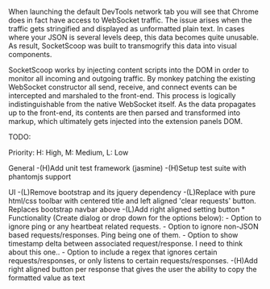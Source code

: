 When launching the default DevTools network tab you will see that Chrome does in fact have access to WebSocket traffic.
The issue arises when the traffic gets stringified and displayed as unformatted plain text. In cases where your JSON is
several levels deep, this data becomes quite unusable. As result, SocketScoop was built to transmogrify this data into
visual components.

SocketScoop works by injecting content scripts into the DOM in order to monitor all incoming and outgoing traffic.
By monkey patching the existing WebSocket constructor all send, receive, and connect events can be intercepted and
marshaled to the front-end. This process is logically indistinguishable from the native WebSocket itself.  As the data
propagates up to the front-end, its contents are then parsed and transformed into markup, which ultimately gets injected
into the extension panels DOM.



TODO:

Priority:
  H: High,
  M: Medium,
  L: Low

General
  -(H)Add unit test framework (jasmine)
  -(H)Setup test suite with phantomjs support

UI
  -(L)Remove bootstrap and its jquery dependency
  -(L)Replace with pure html/css toolbar with centered title and left aligned 'clear requests' button. Replaces bootstrap navbar above
  -(L)Add right aligned setting button
      * Functionality (Create dialog or drop down for the options below):
          - Option to ignore ping or any heartbeat related requests.
          - Option to ignore non-JSON based requests/responses. Ping being one of them.
          - Option to show timestamp delta between associated request/response. I need to think about this one..
          - Option to include a regex that ignores certain requests/responses, or only listens to certain requests/responses.
  -(H)Add right aligned button per response that gives the user the ability to copy the formatted value as text

